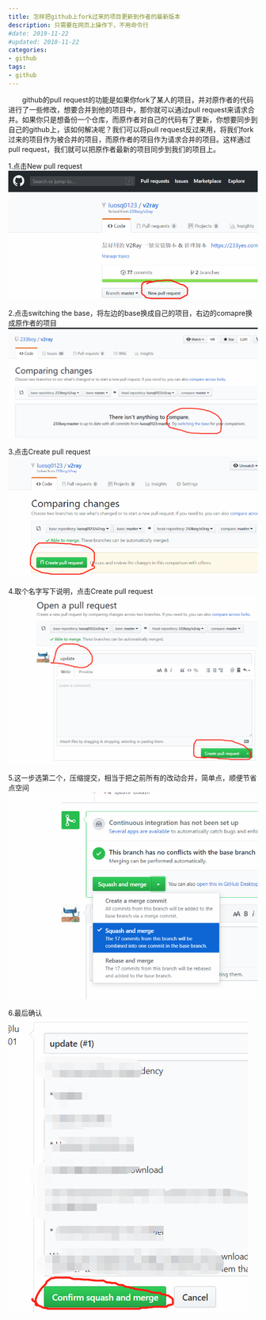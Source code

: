 ```yaml
---
title: 怎样把github上fork过来的项目更新到作者的最新版本
description: 只需要在网页上操作下，不用命令行
#date: 2019-11-22 
#updated: 2018-11-22
categories:
- github
tags:
- github
---
```


&emsp;&emsp;github的pull request的功能是如果你fork了某人的项目，并对原作者的代码进行了一些修改，想要合并到他的项目中，那你就可以通过pull request来请求合并。如果你只是想备份一个仓库，而原作者对自己的代码有了更新，你想要同步到自己的github上，该如何解决呢？我们可以将pull request反过来用，将我们fork过来的项目作为被合并的项目，而原作者的项目作为请求合并的项目。这样通过pull request，我们就可以把原作者最新的项目同步到我们的项目上。

1.点击New pull request
![new_pull_request](/img/190515/190515-new_pull_request.png)
 
2.点击switching the base，将左边的base换成自己的项目，右边的comapre换成原作者的项目
![switching_the_base](/img/190515/190515-switching_the_base.png)
 
3.点击Create pull request
![create_pull_request](/img/190515/190515-create_pull_request.png)
 
4.取个名字写下说明，点击Create pull request
![取个名字](/img/190515/190515-取个名字.png)
 
5.这一步选第二个，压缩提交，相当于把之前所有的改动合并，简单点，顺便节省点空间
![压缩提交](/img/190515/190515-压缩提交.png)
 
6.最后确认
![确认提交](/img/190515/190515-确认提交.png)